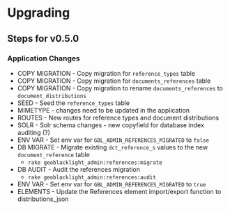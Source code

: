 # Upgrading

## Steps for v0.5.0

### Application Changes
* COPY MIGRATION - Copy migration for `reference_types` table
* COPY MIGRATION - Copy migration for `documents_references` table
* COPY MIGRATION - Copy migration to rename `documents_references` to `document_distributions`
* SEED - Seed the `reference_types` table
* MIMETYPE - changes need to be updated in the application
* ROUTES - New routes for reference types and document distributions
* SOLR - Solr schema changes - new copyfield for database index auditing (?)
* ENV VAR - Set env var for `GBL_ADMIN_REFERENCES_MIGRATED` to `false`
* DB MIGRATE - Migrate existing `dct_reference_s` values to the new `document_reference` table
  * `rake geoblacklight_admin:references:migrate`
* DB AUDIT - Audit the references migration
  * `rake geoblacklight_admin:references:audit`
* ENV VAR - Set env var for `GBL_ADMIN_REFERENCES_MIGRATED` to `true`
* ELEMENTS - Update the References element import/export function to distributions_json
